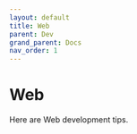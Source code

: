 ```yaml
---
layout: default
title: Web
parent: Dev
grand_parent: Docs
nav_order: 1
---
```


# Web

Here are Web development tips.
